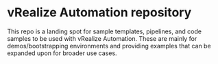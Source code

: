 # vRealize Automation repository
This repo is a landing spot for sample templates, pipelines, and code samples to be used with vRealize Automation.  These are mainly for demos/bootstrapping environments and providing examples that can be expanded upon for broader use cases.
